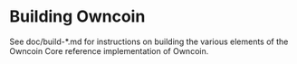 Building Owncoin
=============

See doc/build-*.md for instructions on building the various
elements of the Owncoin Core reference implementation of Owncoin.
